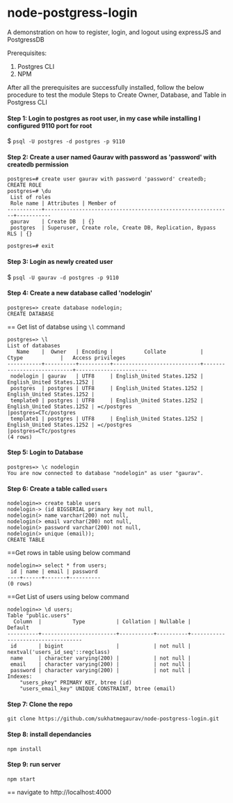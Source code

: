 # node-postgress-login
A demonstration on how to register, login, and logout using expressJS and PostgressDB

Prerequisites:
1. Postgres CLI
2. NPM


After all the prerequisites are successfully installed, follow the below procedure to test the module
Steps to Create Owner, Database, and Table in Postgress CLI

#### Step 1: Login to postgres as root user, in my case while installing I configured 9110 port for root

$ `psql -U postgres -d postgres -p 9110`

#### Step 2: Create a user named Gaurav with password as 'password' with createdb permission

```
postgres=# create user gaurav with password 'password' createdb;
CREATE ROLE
postgres=# \du
 List of roles
 Role name | Attributes | Member of
-----------+------------------------------------------------------------+-----------
 gaurav    | Create DB  | {}
 postgres  | Superuser, Create role, Create DB, Replication, Bypass RLS | {}

postgres=# exit
```

#### Step 3: Login as newly created user

$ `psql -U gaurav -d postgres -p 9110`

#### Step 4: Create a new database called 'nodelogin'

```
postgres=> create database nodelogin;
CREATE DATABASE
```

== Get list of databse using `\l` command

```
postgres=> \l
List of databases
   Name    |  Owner   | Encoding |          Collate           |        Ctype            |   Access privileges
-----------+----------+----------+----------------------------+----------------------------+-----------------------
 nodelogin | gaurav   | UTF8     | English_United States.1252 | English_United States.1252 |
 postgres  | postgres | UTF8     | English_United States.1252 | English_United States.1252 |
 template0 | postgres | UTF8     | English_United States.1252 | English_United States.1252 | =c/postgres          |postgres=CTc/postgres
 template1 | postgres | UTF8     | English_United States.1252 | English_United States.1252 | =c/postgres          |postgres=CTc/postgres
(4 rows)
```

#### Step 5: Login to Database

```
postgres=> \c nodelogin
You are now connected to database "nodelogin" as user "gaurav".
```

#### Step 6: Create a table called `users`

```
nodelogin=> create table users
nodelogin-> (id BIGSERIAL primary key not null,
nodelogin(> name varchar(200) not null,
nodelogin(> email varchar(200) not null,
nodelogin(> password varchar(200) not null,
nodelogin(> unique (email));
CREATE TABLE
```

==Get rows in table using below command

```
nodelogin=> select * from users;
 id | name | email | password
----+------+-------+----------
(0 rows)
```

==Get List of users using below command

```
nodelogin=> \d users;
Table "public.users"
  Column  |          Type          | Collation | Nullable |       Default
----------+------------------------+-----------+----------+-----------------------------------
 id       | bigint                 |           | not null | nextval('users_id_seq'::regclass)
 name     | character varying(200) |           | not null |
 email    | character varying(200) |           | not null |
 password | character varying(200) |           | not null |
Indexes:
    "users_pkey" PRIMARY KEY, btree (id)
    "users_email_key" UNIQUE CONSTRAINT, btree (email)
```

#### Step 7: Clone the repo

```
git clone https://github.com/sukhatmegaurav/node-postgress-login.git
```
#### Step 8: install dependancies

```
npm install
```
#### Step 9: run server

```
npm start
```
== navigate to 
http://localhost:4000
